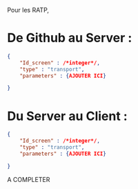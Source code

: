Pour les RATP, 
# De Github au Server : 
```json
{
    "Id_screen" : /*integer*/,
	"type" : "transport",
    "parameters" : {AJOUTER ICI}

}
```
# Du Server au Client : 
```json
{
    "Id_screen" : /*integer*/,
	"type" : "transport",
    "parameters" : {AJOUTER ICI}

}
```
A COMPLETER
